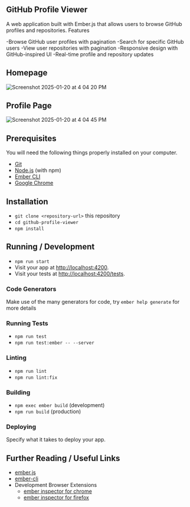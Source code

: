 ## GitHub Profile Viewer
A web application built with Ember.js that allows users to browse GitHub profiles and repositories.
Features

-Browse GitHub user profiles with pagination
-Search for specific GitHub users
-View user repositories with pagination
-Responsive design with GitHub-inspired UI
-Real-time profile and repository updates

## Homepage
![Screenshot 2025-01-20 at 4 04 20 PM](https://github.com/user-attachments/assets/57cea942-8481-478d-b741-86ba5f92b177)

## Profile Page
![Screenshot 2025-01-20 at 4 04 45 PM](https://github.com/user-attachments/assets/5dd746e9-9309-46e3-9786-9a0f5e09d96c)

## Prerequisites

You will need the following things properly installed on your computer.

- [Git](https://git-scm.com/)
- [Node.js](https://nodejs.org/) (with npm)
- [Ember CLI](https://cli.emberjs.com/release/)
- [Google Chrome](https://google.com/chrome/)

## Installation

- `git clone <repository-url>` this repository
- `cd github-profile-viewer`
- `npm install`

## Running / Development

- `npm run start`
- Visit your app at [http://localhost:4200](http://localhost:4200).
- Visit your tests at [http://localhost:4200/tests](http://localhost:4200/tests).

### Code Generators

Make use of the many generators for code, try `ember help generate` for more details

### Running Tests

- `npm run test`
- `npm run test:ember -- --server`

### Linting

- `npm run lint`
- `npm run lint:fix`

### Building

- `npm exec ember build` (development)
- `npm run build` (production)

### Deploying

Specify what it takes to deploy your app.

## Further Reading / Useful Links

- [ember.js](https://emberjs.com/)
- [ember-cli](https://cli.emberjs.com/release/)
- Development Browser Extensions
  - [ember inspector for chrome](https://chrome.google.com/webstore/detail/ember-inspector/bmdblncegkenkacieihfhpjfppoconhi)
  - [ember inspector for firefox](https://addons.mozilla.org/en-US/firefox/addon/ember-inspector/)
